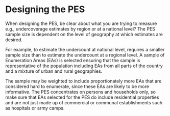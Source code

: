 
# Designing the PES 

When designing the PES, be clear about what you are trying to measure e.g., undercoverage estimates by region or at a national level? 
The PES sample size is dependent on the level of geography at which estimates are desired.

For example, to estimate the undercount at national level, requires a smaller sample size than to estimate the undercount at a regional level.
A sample of Enumeration Areas (EAs) is selected ensuring that the sample is representative of the population including EAs from all parts of the country and a mixture of urban and rural geographies. 

The sample may be weighted to include proportionately more EAs that are considered hard to enumerate, since these EAs are likely to be more informative. 
The PES concentrates on persons and households only, so make sure that EAs selected for the PES do include residential properties and are not just made up of commercial or communal establishments such as hospitals or army camps. 
